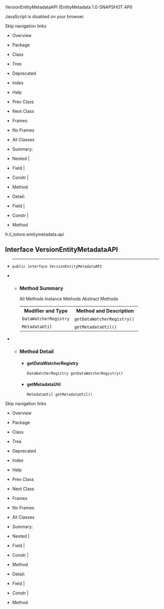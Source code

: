 VersionEntityMetadataAPI (EntityMetadata 1.0-SNAPSHOT API)

JavaScript is disabled on your browser.

Skip navigation links

 *  Overview
 *  Package
 *  Class
 *  Tree
 *  Deprecated
 *  Index
 *  Help

 *  Prev Class
 *  Next Class

 *  Frames
 *  No Frames

 *  All Classes

 *  Summary:
 *  Nested |
 *  Field |
 *  Constr |
 *  Method

 *  Detail:
 *  Field |
 *  Constr |
 *  Method

fr.il\_totore.entitymetadata.api

## Interface VersionEntityMetadataAPI ##

 *  --------------------
    
      
    
    
        public interface VersionEntityMetadataAPI

 *   *  ### Method Summary ###
        
        <table> 
         <span><span>All Methods</span><span>&nbsp;</span></span>
         <span><span><a rel="nofollow">Instance Methods</a></span><span>&nbsp;</span></span>
         <span><span><a rel="nofollow">Abstract Methods</a></span><span>&nbsp;</span></span> 
         <tbody>
          <tr> 
           <th>Modifier and Type</th> 
           <th>Method and Description</th> 
          </tr> 
          <tr> 
           <td><code><a title="interface in fr.il_totore.entitymetadata.api.datawatcher" rel="nofollow">DataWatcherRegistry</a></code></td> 
           <td><code><span><a rel="nofollow">getDataWatcherRegistry</a></span>()</code>&nbsp;</td> 
          </tr> 
          <tr> 
           <td><code><a title="interface in fr.il_totore.entitymetadata.api" rel="nofollow">MetadataUtil</a></code></td> 
           <td><code><span><a rel="nofollow">getMetadataUtil</a></span>()</code>&nbsp;</td> 
          </tr> 
         </tbody>
        </table>

 *   *  ### Method Detail ###
        
         *  #### getDataWatcherRegistry ####
            
                DataWatcherRegistry getDataWatcherRegistry()
        
         *  #### getMetadataUtil ####
            
                MetadataUtil getMetadataUtil()

Skip navigation links

 *  Overview
 *  Package
 *  Class
 *  Tree
 *  Deprecated
 *  Index
 *  Help

 *  Prev Class
 *  Next Class

 *  Frames
 *  No Frames

 *  All Classes

 *  Summary:
 *  Nested |
 *  Field |
 *  Constr |
 *  Method

 *  Detail:
 *  Field |
 *  Constr |
 *  Method